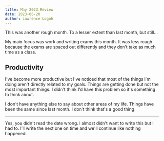 ```yaml
---
title: May 2023 Review
date: 2023-06-20
author: Lawrence Logoh
---
```


This was another rough month. To a lesser extent than last month, but still...

My main focus was work and writing exams this month.
It was less rough because the exams are spaced out differently and they don't take as much time as a class.

## Productivity
I've become more productive but I've noticed that most of the things I'm doing aren't directly related to my goals.
Things are getting done but not the most important things.
I didn't think I'd have this problem so it's something to think about.


I don't have anything else to say about other areas of my life.
Things have been the same since last month.
I don't think that's a good thing.


---

Yes, you didn't read the date wrong. 
I almost didn't want to write this but I had to.
I'll write the next one on time and we'll continue like nothing happened.
